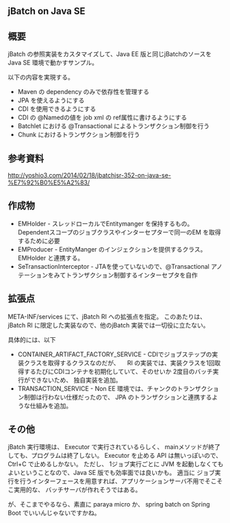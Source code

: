 jBatch on Java SE
-----------------

## 概要

jBatch の参照実装をカスタマイズして、Java EE 版と同じjBatchのソースをJava SE 環境で動かすサンプル。

以下の内容を実現する。

- Maven の dependency のみで依存性を管理する
- JPA を使えるようにする
- CDI を使用できるようにする
- CDI の @Namedの値を job xml の ref属性に書けるようにする 
- Batchlet における @Transactional によるトランザクション制御を行う
- Chunk におけるトランザクション制御を行う

## 参考資料

http://yoshio3.com/2014/02/18/jbatchjsr-352-on-java-se-%E7%92%B0%E5%A2%83/

## 作成物
+ EMHolder - スレッドローカルでEntitymanger を保持するもの。Dependentスコープのジョブクラスやインターセプターで同一のEM を取得するために必要
+ EMProducer - EntityManger のインジェクションを提供するクラス。 EMHolder と連携する。
+ SeTransactionInterceptor - JTAを使っていないので、@Transactional アノテーションをみてトランザクション制御するインターセプタを自作

## 拡張点

META-INF/services にて、jBatch RI への拡張点を指定。
このあたりは、 jBatch RI に限定した実装なので、他のjBatch 実装では一切役に立たない。

具体的には、以下
+ CONTAINER_ARTIFACT_FACTORY_SERVICE - CDIでジョブステップの実装クラスを取得するクラスなのだが、
　RI の実装では、実装クラスを1回取得するたびにCDIコンテナを初期化していて、そのせいか 2度目のバッチ実行ができないため、
  独自実装を追加。
+ TRANSACTION_SERVICE - Non EE 環境では、チャンクのトランザクション制御は行わない仕様だったので、
  JPA のトランザクションと連携するような仕組みを追加。

## その他

jBatch 実行環境は、 Executor で実行されているらしく、 mainメソッドが終了しても、プログラムは終了しない。
Executor を止める API は無いっぽいので、 Ctrl+C で止めるしかない。
ただし、 1ジョブ実行ごとに JVM を起動しなくてもよいということなので、Java SE 版でも効率面では良いかも。
適当に ジョブ実行を行うインターフェースを用意すれば、アプリケーションサーバ不用でそこそこ実用的な、
バッチサーバが作れそうではある。

が、そこまでやるなら、素直に paraya micro か、 spring batch on Spring Boot でいいんじゃないですかね。